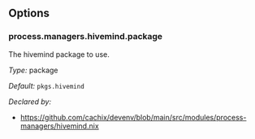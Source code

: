 [comment]: # (Do not edit this file as it is autogenerated. Go to docs/individual-docs if you want to make edits.)


[comment]: # (Please add your documentation on top of this line)

## Options

### process\.managers\.hivemind\.package

The hivemind package to use\.



*Type:*
package



*Default:*
` pkgs.hivemind `

*Declared by:*
 - [https://github\.com/cachix/devenv/blob/main/src/modules/process-managers/hivemind\.nix](https://github.com/cachix/devenv/blob/main/src/modules/process-managers/hivemind.nix)
